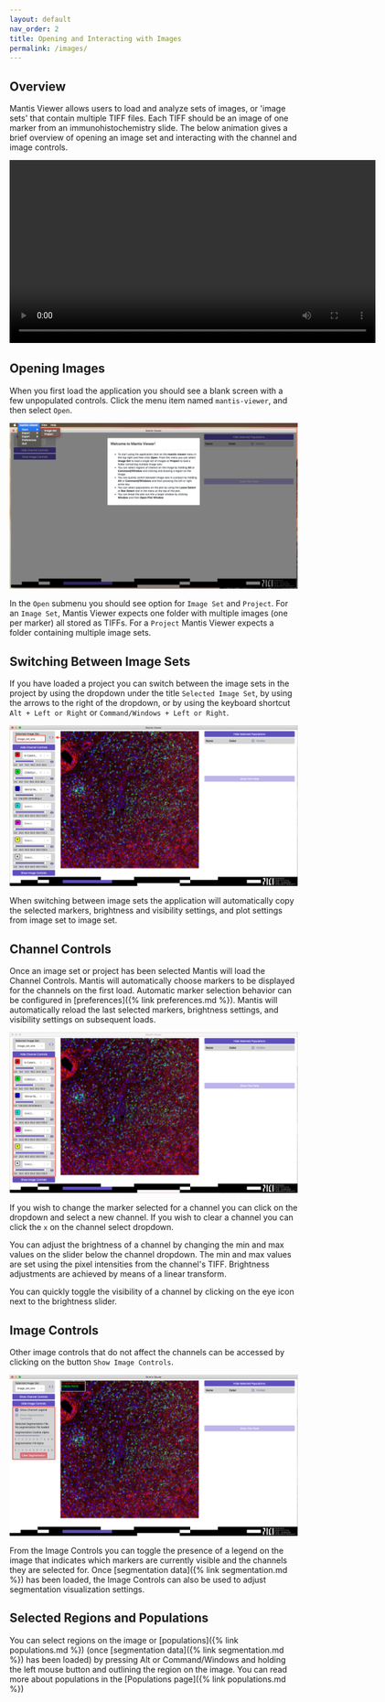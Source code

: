 ```yaml
---
layout: default
nav_order: 2
title: Opening and Interacting with Images
permalink: /images/
---
```


## Overview

Mantis Viewer allows users to load and analyze sets of images, or 'image sets' that contain multiple TIFF files. Each TIFF should be an image of one marker from an immunohistochemistry slide. The below animation gives a brief overview of opening an image set and interacting with the channel and image controls.

<video width="640" autoplay="autoplay" loop="loop">
  <source src="{{site.baseurl}}/videos/open_image_640.mp4" type="video/mp4">
  <source src="{{site.baseurl}}/videos/open_image_640.mp4" type="video/webm">
</video>

## Opening Images

When you first load the application you should see a blank screen with a few unpopulated controls. Click the menu item named `mantis-viewer`, and then select `Open`.

![Application Load](images/application_load.png)

In the `Open` submenu you should see option for `Image Set` and `Project`. For an `Image Set`, Mantis Viewer expects one folder with multiple images (one per marker) all stored as TIFFs. For a `Project` Mantis Viewer expects a folder containing multiple image sets.

## Switching Between Image Sets

If you have loaded a project you can switch between the image sets in the project by using the dropdown under the title `Selected Image Set`, by using the arrows to the right of the dropdown, or by using the keyboard shortcut `Alt + Left or Right` or `Command/Windows + Left or Right`.

![Switching Image Sets](images/switching_image_sets.png)

When switching between image sets the application will automatically copy the selected markers, brightness and visibility settings, and plot settings from image set to image set.

## Channel Controls

Once an image set or project has been selected Mantis will load the Channel Controls. Mantis will automatically choose markers to be displayed for the channels on the first load. Automatic marker selection behavior can be configured in [preferences]({% link preferences.md %}). Mantis will automatically reload the last selected markers, brightness settings, and visibility settings on subsequent loads.

![Channel Controls](images/channel_controls.png)

If you wish to change the marker selected for a channel you can click on the dropdown and select a new channel. If you wish to clear a channel you can click the `x` on the channel select dropdown.

You can adjust the brightness of a channel by changing the min and max values on the slider below the channel dropdown. The min and max values are set using the pixel intensities from the channel's TIFF. Brightness adjustments are achieved by means of a linear transform.

You can quickly toggle the visibility of a channel by clicking on the eye icon next to the brightness slider.

## Image Controls

Other image controls that do not affect the channels can be accessed by clicking on the button `Show Image Controls`.

![Image Controls](images/image_controls.png)

From the Image Controls you can toggle the presence of a legend on the image that indicates which markers are currently visible and the channels they are selected for. Once [segmentation data]({% link segmentation.md %}) has been loaded, the Image Controls can also be used to adjust segmentation visualization settings.

## Selected Regions and Populations

You can select regions on the image or [populations]({% link populations.md %}) (once [segmentation data]({% link segmentation.md %}) has been loaded) by pressing Alt or Command/Windows and holding the left mouse button and outlining the region on the image. You can read more about populations in the [Populations page]({% link populations.md %})